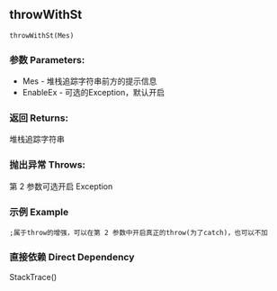 ## throwWithSt

```autohotkey
throwWithSt(Mes)
```

### 参数 Parameters: 

- Mes - 堆栈追踪字符串前方的提示信息
- EnableEx - 可选的Exception，默认开启

### 返回 Returns: 
堆栈追踪字符串
### 抛出异常 Throws: 
第 2 参数可选开启 Exception

### 示例 Example
```autohotkey
;属于throw的增强，可以在第 2 参数中开启真正的throw(为了catch)，也可以不加
```

### 直接依赖 Direct Dependency

StackTrace()